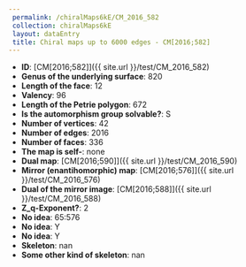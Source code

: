 ```yaml
--- 
 permalink: /chiralMaps6kE/CM_2016_582 
 collection: chiralMaps6kE
 layout: dataEntry
 title: Chiral maps up to 6000 edges - CM[2016;582]
---
```


- **ID**: [CM[2016;582]]({{ site.url }}/test/CM_2016_582)
- **Genus of the underlying surface**: 820
- **Length of the face**: 12
- **Valency**: 96
- **Length of the Petrie polygon**: 672
- **Is the automorphism group solvable?**: S
- **Number of vertices**: 42
- **Number of edges**: 2016
- **Number of faces**: 336
- **The map is self-**: none
- **Dual map**: [CM[2016;590]]({{ site.url }}/test/CM_2016_590)
- **Mirror (enantihomorphic) map**: [CM[2016;576]]({{ site.url }}/test/CM_2016_576)
- **Dual of the mirror image**: [CM[2016;588]]({{ site.url }}/test/CM_2016_588)
- **Z_q-Exponent?**: 2
- **No idea**:  65:576
- **No idea**: Y
- **No idea**: Y
- **Skeleton**: nan
- **Some other kind of skeleton**: nan
